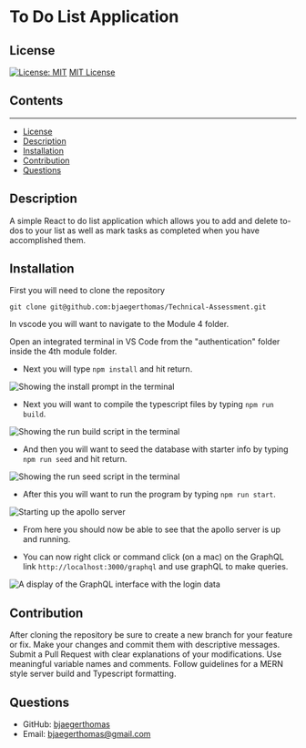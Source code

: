 # To Do List Application

  ## License
  
  [![License: MIT](https://img.shields.io/badge/License-MIT-yellow.svg)](https://opensource.org/licenses/MIT)
  [MIT License](https://opensource.org/licenses/MIT)

  ## Contents
  ---------

  - [License](#license)
  - [Description](#description)
  - [Installation](#installation)
  - [Contribution](#contribution)
  - [Questions](#questions)

  ## Description

  A simple React to do list application which allows you to add and delete to-dos to your list as well as mark tasks as completed when you have accomplished them.

  ## Installation

  First you will need to clone the repository

  `` git clone git@github.com:bjaegerthomas/Technical-Assessment.git ``

  In vscode you will want to navigate to the Module 4 folder.

  Open an integrated terminal in VS Code from the "authentication" folder inside the 4th module folder.

  - Next you will type `` npm install `` and hit return.
  
  ![Showing the install prompt in the terminal](./assets/images/install.png)

  - Next you will want to compile the typescript files by typing `` npm run build ``.

  ![Showing the run build script in the terminal](./assets/images/build.png)

  - And then you will want to seed the database with starter info by typing `` npm run seed `` and hit return.
  
  ![Showing the run seed script in the terminal](./assets/images/seed.png)

  - After this you will want to run the program by typing `` npm run start ``.
  
  ![Starting up the apollo server](./assets/images/start.png)

  - From here you should now be able to see that the apollo server is up and running.

  - You can now right click or command click (on a mac) on the GraphQL link `` http://localhost:3000/graphql `` and use graphQL to make queries.

  ![A display of the GraphQL interface with the login data](./assets/images/qraphQL.png)

  ## Contribution

  After cloning the repository be sure to create a new branch for your feature or fix.
  Make your changes and commit them with descriptive messages.
  Submit a Pull Request with clear explanations of your modifications.
  Use meaningful variable names and comments.
  Follow guidelines for a MERN style server build and Typescript formatting.

  ## Questions

  - GitHub: [bjaegerthomas](https://github.com/bjaegerthomas)
  - Email: bjaegerthomas@gmail.com